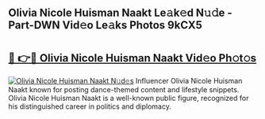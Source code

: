 ## Olivia Nicole Huisman Naakt Le𝚊k𝚎d N𝚞𝚍e - Part-DWN Vid𝚎o Le𝚊ks Photos 9kCX5

# <h2><a href="http://fb28uji.evod.top/?m=Olivia+Nicole+Huisman+Naakt">🔗 👉🔴 Olivia Nicole Huisman Naakt Vid𝚎o Ph𝚘t𝚘s</a></h2>

[![Olivia Nicole Huisman Naakt N𝚞d𝚎s](https://i.imgur.com/8V9OHl7.gif)](http://fb28uji.evod.top/?m=Olivia+Nicole+Huisman+Naakt)
Influencer Olivia Nicole Huisman Naakt known for posting dance-themed content and lifestyle snippets. Olivia Nicole Huisman Naakt is a well-known public figure, recognized for his distinguished career in politics and diplomacy. 

